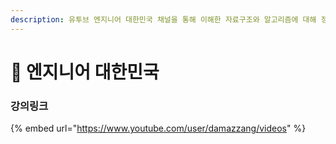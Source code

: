 ```yaml
---
description: 유투브 엔지니어 대한민국 채널을 통해 이해한 자료구조와 알고리즘에 대해 정리합니다.
---
```


# 🔧 엔지니어 대한민국

### 강의링크

{% embed url="https://www.youtube.com/user/damazzang/videos" %}
